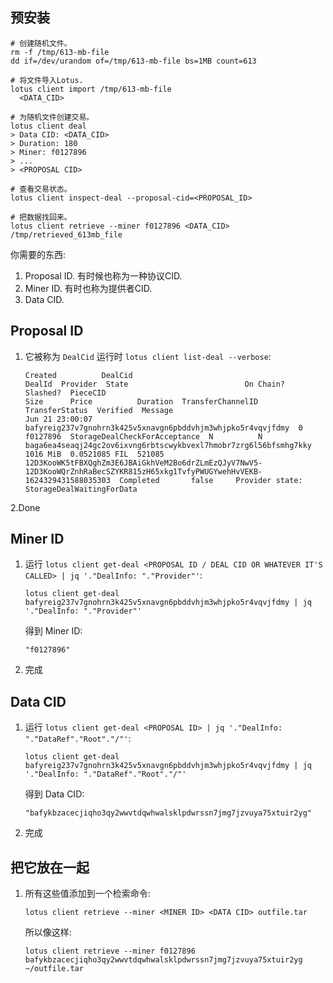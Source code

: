 ## 预安装

```shell
# 创建随机文件。
rm -f /tmp/613-mb-file
dd if=/dev/urandom of=/tmp/613-mb-file bs=1MB count=613 

# 将文件导入Lotus.
lotus client import /tmp/613-mb-file
  <DATA_CID>

# 为随机文件创建交易。
lotus client deal
> Data CID: <DATA_CID>
> Duration: 180
> Miner: f0127896
> ... 
> <PROPOSAL CID>

# 查看交易状态。
lotus client inspect-deal --proposal-cid=<PROPOSAL_ID>

# 把数据找回来。
lotus client retrieve --miner f0127896 <DATA_CID> /tmp/retrieved_613mb_file
```

你需要的东西:

1. Proposal ID. 有时候也称为一种协议CID.
1. Miner ID. 有时也称为提供者CID.
1. Data CID.

## Proposal ID

1. 它被称为 `DealCid` 运行时 `lotus client list-deal --verbose`:

    ```shell
    Created          DealCid                                                      DealId  Provider  State                          On Chain?  Slashed?  PieceCID                                                          Size      Price          Duration  TransferChannelID                                                                                                              TransferStatus  Verified  Message
   Jun 21 23:00:07  bafyreig237v7gnohrn3k425v5xnavgn6pbddvhjm3whjpko5r4vqvjfdmy  0       f0127896  StorageDealCheckForAcceptance  N          N         baga6ea4seaqj24gc2ov6ixvng6rbtscwykbvexl7hmobr7zrg6l56bfsmhg7kky  1016 MiB  0.0521085 FIL  521085    12D3KooWK5tFBXQghZm3E6JBAiGkhVeM2Bo6drZLmEzQJyV7NwV5-12D3KooWQrZnhRaBecSZYKR815zH65xkg1TvfyPWUGYwehHvVEKB-1624329431588035303  Completed       false     Provider state: StorageDealWaitingForData
    ```

2.Done

## Miner ID

1. 运行 `lotus client get-deal <PROPOSAL ID / DEAL CID OR WHATEVER IT'S CALLED> | jq '."DealInfo: "."Provider"'`:

    ```shell
    lotus client get-deal bafyreig237v7gnohrn3k425v5xnavgn6pbddvhjm3whjpko5r4vqvjfdmy | jq '."DealInfo: "."Provider"'
    ```

    得到 Miner ID:

    ```
    "f0127896"
    ```

1. 完成

## Data CID

1. 运行 `lotus client get-deal <PROPOSAL ID> | jq '."DealInfo: "."DataRef"."Root"."/"'`:

    ```shell
    lotus client get-deal bafyreig237v7gnohrn3k425v5xnavgn6pbddvhjm3whjpko5r4vqvjfdmy | jq '."DealInfo: "."DataRef"."Root"."/"'
    ```

    得到 Data CID:

    ```shell
    "bafykbzacecjiqho3qy2wwvtdqwhwalsklpdwrssn7jmg7jzvuya75xtuir2yg"
    ```

1. 完成

## 把它放在一起

1. 所有这些值添加到一个检索命令:

    ```shell
    lotus client retrieve --miner <MINER ID> <DATA CID> outfile.tar
    ```

   所以像这样:

    ```shell
    lotus client retrieve --miner f0127896 bafykbzacecjiqho3qy2wwvtdqwhwalsklpdwrssn7jmg7jzvuya75xtuir2yg ~/outfile.tar
    ```
